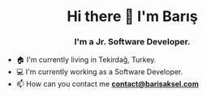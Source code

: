 <h1 align="center">Hi there 👋 I'm Barış</h1>
<h3 align="center">I'm a Jr. Software Developer.</h3>

- 🏠 I'm currently living in Tekirdağ, Turkey.
- 💻 I'm currently working as a Software Developer.
- 📫 How can you contact me **contact@barisaksel.com**

<!--
**Barisaksel/barisaksel** is a ✨ _special_ ✨ repository because its `README.md` (this file) appears on your GitHub profile.

Here are some ideas to get you started:

- 🔭 I’m currently working on ...
- 🌱 I’m currently learning ...
- 👯 I’m looking to collaborate on ...
- 🤔 I’m looking for help with ...
- 💬 Ask me about ...
- 📫 How to reach me: ...
- 😄 Pronouns: ...
- ⚡ Fun fact: ...
-->
